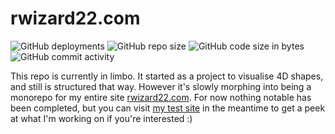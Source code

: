 # rwizard22.com

![GitHub deployments](https://img.shields.io/github/deployments/RedstoneWizard22/4D/production?label=deployment&logo=vercel)
![GitHub repo size](https://img.shields.io/github/repo-size/RedstoneWizard22/4D)
![GitHub code size in bytes](https://img.shields.io/github/languages/code-size/RedstoneWizard22/4D)
![GitHub commit activity](https://img.shields.io/github/commit-activity/m/RedstoneWizard22/4D)

This repo is currently in limbo. It started as a project to visualise 4D shapes, and still is structured that way. However it's slowly morphing into being a monorepo for my entire site [rwizard22.com](https://rwizard22.com). For now nothing notable has been completed, but you can visit [my test site](https://4d-alpha.vercel.app) in the meantime to get a peek at what I'm working on if you're interested :)
